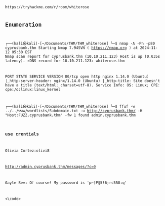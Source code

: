 <code>
https://tryhackme.com/r/room/whiterose

## Enumeration
┌──(kali㉿kali)-[~/Documents/THM/THM_whiterose]
└─$ nmap -A -Pn -p80 cyprusbank.thm 
Starting Nmap 7.94SVN ( https://nmap.org ) at 2024-11-12 05:30 EST
Nmap scan report for cyprusbank.thm (10.10.211.123)
Host is up (0.035s latency).
rDNS record for 10.10.211.123: whiterose.thm

PORT   STATE SERVICE VERSION
80/tcp open  http    nginx 1.14.0 (Ubuntu)
|_http-server-header: nginx/1.14.0 (Ubuntu)
|_http-title: Site doesn't have a title (text/html; charset=utf-8).
Service Info: OS: Linux; CPE: cpe:/o:linux:linux_kernel

┌──(kali㉿kali)-[~/Documents/THM/THM_whiterose]
└─$ ffuf -w ../../www/wordlists/Subdomain.txt -u http://cyprusbank.thm/ -H "Host:FUZZ.cyprusbank.thm" -fw 1 
found admin.cyprusbank.thm


### use crentials
Olivia Cortez:olivi8


http://admin.cyprusbank.thm/messages/?c=0

Gayle Bev: Of course! My password is 'p~]P@5!6;rs558:q'


  
<\code>

